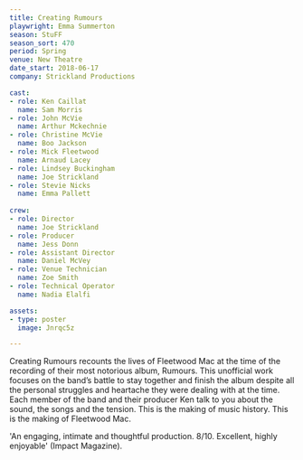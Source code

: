 ```yaml
---
title: Creating Rumours
playwright: Emma Summerton
season: StuFF
season_sort: 470
period: Spring
venue: New Theatre
date_start: 2018-06-17
company: Strickland Productions

cast:
- role: Ken Caillat
  name: Sam Morris
- role: John McVie
  name: Arthur Mckechnie
- role: Christine McVie
  name: Boo Jackson
- role: Mick Fleetwood
  name: Arnaud Lacey
- role: Lindsey Buckingham
  name: Joe Strickland
- role: Stevie Nicks
  name: Emma Pallett
  
crew:
- role: Director 
  name: Joe Strickland 
- role: Producer 
  name: Jess Donn 
- role: Assistant Director
  name: Daniel McVey
- role: Venue Technician
  name: Zoe Smith
- role: Technical Operator
  name: Nadia Elalfi

assets:
- type: poster
  image: Jnrqc5z

---
```


Creating Rumours recounts the lives of Fleetwood Mac at the time of the recording of their most notorious album, Rumours. This unofficial work focuses on the band’s battle to stay together and finish the album despite all the personal struggles and heartache they were dealing with at the time. Each member of the band and their producer Ken talk to you about the sound, the songs and the tension. This is the making of music history. This is the making of Fleetwood Mac. 

'An engaging, intimate and thoughtful production. 8/10. Excellent, highly enjoyable' (Impact Magazine).
